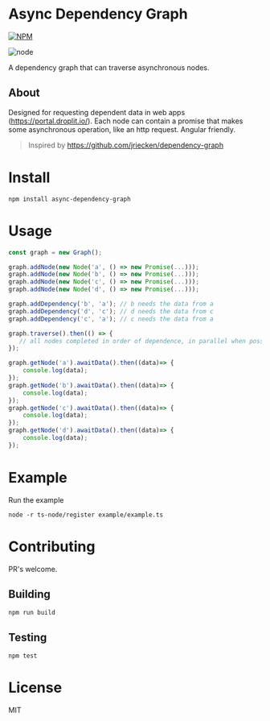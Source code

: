 # Async Dependency Graph

[![NPM](https://nodei.co/npm/async-dependency-graph.png)](https://www.npmjs.com/package/async-dependency-graph)

![node](https://img.shields.io/npm/l/async-dependency-graph.svg?style=flat-square)

A dependency graph that can traverse asynchronous nodes.

## About

Designed for requesting dependent data in web apps (https://portal.droplit.io/). Each node can contain a promise that makes some asynchronous operation, like an http request. Angular friendly.

> Inspired by https://github.com/jriecken/dependency-graph

# Install

```
npm install async-dependency-graph 
```

# Usage

```js
const graph = new Graph();

graph.addNode(new Node('a', () => new Promise(...)));
graph.addNode(new Node('b', () => new Promise(...)));
graph.addNode(new Node('c', () => new Promise(...)));
graph.addNode(new Node('d', () => new Promise(...)));

graph.addDependency('b', 'a'); // b needs the data from a
graph.addDependency('d', 'c'); // d needs the data from c
graph.addDependency('c', 'a'); // c needs the data from a

graph.traverse().then(() => {
   // all nodes completed in order of dependence, in parallel when possible.
});

graph.getNode('a').awaitData().then((data)=> {
    console.log(data);
});
graph.getNode('b').awaitData().then((data)=> {
    console.log(data);
});
graph.getNode('c').awaitData().then((data)=> {
    console.log(data);
});
graph.getNode('d').awaitData().then((data)=> {
    console.log(data);
});
```
# Example 

Run the example
```
node -r ts-node/register example/example.ts
```

# Contributing

PR's welcome.

## Building

```
npm run build
```

## Testing

```
npm test
```

# License

MIT